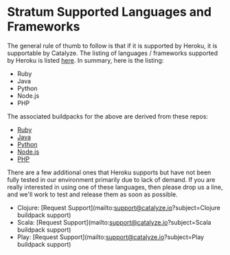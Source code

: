 # Stratum Supported Languages and Frameworks

The general rule of thumb to follow is that if it is supported by Heroku, it is supportable by Catalyze. The listing of languages / frameworks supported by Heroku is listed [here](https://devcenter.heroku.com/categories/language-support). In summary, here is the listing:
- Ruby
- Java
- Python
- Node.js
- PHP

The associated buildpacks for the above are derived from these repos:

- [Ruby](https://github.com/heroku/heroku-buildpack-ruby.git)
- [Java](https://github.com/heroku/heroku-buildpack-java.git)
- [Python](https://github.com/heroku/heroku-buildpack-python.git)
- [Node.js](https://github.com/heroku/heroku-buildpack-nodejs.git)
- [PHP](https://github.com/CHH/heroku-buildpack-php.git)

There are a few additional ones that Heroku supports but have not been fully tested in our environment primarily due to lack of demand. If you are really interested in using one of these languages, then please drop us a line, and we'll work to test and release them as soon as possible.
- Clojure: [Request Support](mailto:support@catalyze.io?subject=Clojure buildpack support)
- Scala: [Request Support](mailto:support@catalyze.io?subject=Scala buildpack support)
- Play: [Request Support](mailto:support@catalyze.io?subject=Play buildpack support)
